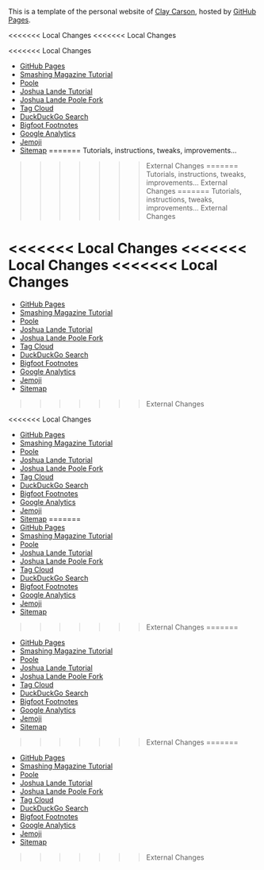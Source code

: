 This is a template of the personal website of [Clay Carson](http://claycarson.net), hosted by [GitHub Pages](http://pages.github.com).

<<<<<<< Local Changes
<<<<<<< Local Changes

<<<<<<< Local Changes
- [GitHub Pages](https://pages.github.com)
- [Smashing Magazine Tutorial](http://www.smashingmagazine.com/2014/08/01/build-blog-jekyll-github-pages/)
- [Poole](https://github.com/poole/poole)
- [Joshua Lande Tutorial](http://joshualande.com/jekyll-github-pages-poole/)
- [Joshua Lande Poole Fork](https://github.com/joshualande/joshualande.github.io)
- [Tag Cloud](https://github.com/enrmarc/jekyll-tagcloud/blob/master/tags.html)
- [DuckDuckGo Search](http://hardik.org/2013/06/01/stylising-duckduckgo-site-search/)
- [Bigfoot Footnotes](http://www.bigfootjs.com/)
- [Google Analytics](http://www.google.com/analytics/)
- [Jemoji](https://github.com/jekyll/jemoji)
- [Sitemap](https://github.com/jekyll/jekyll-sitemap)
=======
Tutorials, instructions, tweaks, improvements...
>>>>>>> External Changes
=======
Tutorials, instructions, tweaks, improvements...
>>>>>>> External Changes
=======
Tutorials, instructions, tweaks, improvements...
>>>>>>> External Changes

<<<<<<< Local Changes
<<<<<<< Local Changes
<<<<<<< Local Changes
=======
- [GitHub Pages](https://pages.github.com)
- [Smashing Magazine Tutorial](http://www.smashingmagazine.com/2014/08/01/build-blog-jekyll-github-pages/)
- [Poole](https://github.com/poole/poole)
- [Joshua Lande Tutorial](http://joshualande.com/jekyll-github-pages-poole/)
- [Joshua Lande Poole Fork](https://github.com/joshualande/joshualande.github.io)
- [Tag Cloud](https://github.com/enrmarc/jekyll-tagcloud/blob/master/tags.html)
- [DuckDuckGo Search](http://hardik.org/2013/06/01/stylising-duckduckgo-site-search/)
- [Bigfoot Footnotes](http://www.bigfootjs.com/)
- [Google Analytics](http://www.google.com/analytics/)
- [Jemoji](https://github.com/jekyll/jemoji)
- [Sitemap](https://github.com/jekyll/jekyll-sitemap)
>>>>>>> External Changes

<<<<<<< Local Changes

- [GitHub Pages](https://pages.github.com)
- [Smashing Magazine Tutorial](http://www.smashingmagazine.com/2014/08/01/build-blog-jekyll-github-pages/)
- [Poole](https://github.com/poole/poole)
- [Joshua Lande Tutorial](http://joshualande.com/jekyll-github-pages-poole/)
- [Joshua Lande Poole Fork](https://github.com/joshualande/joshualande.github.io)
- [Tag Cloud](https://github.com/enrmarc/jekyll-tagcloud/blob/master/tags.html)
- [DuckDuckGo Search](http://hardik.org/2013/06/01/stylising-duckduckgo-site-search/)
- [Bigfoot Footnotes](http://www.bigfootjs.com/)
- [Google Analytics](http://www.google.com/analytics/)
- [Jemoji](https://github.com/jekyll/jemoji)
- [Sitemap](https://github.com/jekyll/jekyll-sitemap)
=======
- [GitHub Pages](https://pages.github.com)
- [Smashing Magazine Tutorial](http://www.smashingmagazine.com/2014/08/01/build-blog-jekyll-github-pages/)
- [Poole](https://github.com/poole/poole)
- [Joshua Lande Tutorial](http://joshualande.com/jekyll-github-pages-poole/)
- [Joshua Lande Poole Fork](https://github.com/joshualande/joshualande.github.io)
- [Tag Cloud](https://github.com/enrmarc/jekyll-tagcloud/blob/master/tags.html)
- [DuckDuckGo Search](http://hardik.org/2013/06/01/stylising-duckduckgo-site-search/)
- [Bigfoot Footnotes](http://www.bigfootjs.com/)
- [Google Analytics](http://www.google.com/analytics/)
- [Jemoji](https://github.com/jekyll/jemoji)
- [Sitemap](https://github.com/jekyll/jekyll-sitemap)
>>>>>>> External Changes
=======
- [GitHub Pages](https://pages.github.com)
- [Smashing Magazine Tutorial](http://www.smashingmagazine.com/2014/08/01/build-blog-jekyll-github-pages/)
- [Poole](https://github.com/poole/poole)
- [Joshua Lande Tutorial](http://joshualande.com/jekyll-github-pages-poole/)
- [Joshua Lande Poole Fork](https://github.com/joshualande/joshualande.github.io)
- [Tag Cloud](https://github.com/enrmarc/jekyll-tagcloud/blob/master/tags.html)
- [DuckDuckGo Search](http://hardik.org/2013/06/01/stylising-duckduckgo-site-search/)
- [Bigfoot Footnotes](http://www.bigfootjs.com/)
- [Google Analytics](http://www.google.com/analytics/)
- [Jemoji](https://github.com/jekyll/jemoji)
- [Sitemap](https://github.com/jekyll/jekyll-sitemap)
>>>>>>> External Changes
=======
- [GitHub Pages](https://pages.github.com)
- [Smashing Magazine Tutorial](http://www.smashingmagazine.com/2014/08/01/build-blog-jekyll-github-pages/)
- [Poole](https://github.com/poole/poole)
- [Joshua Lande Tutorial](http://joshualande.com/jekyll-github-pages-poole/)
- [Joshua Lande Poole Fork](https://github.com/joshualande/joshualande.github.io)
- [Tag Cloud](https://github.com/enrmarc/jekyll-tagcloud/blob/master/tags.html)
- [DuckDuckGo Search](http://hardik.org/2013/06/01/stylising-duckduckgo-site-search/)
- [Bigfoot Footnotes](http://www.bigfootjs.com/)
- [Google Analytics](http://www.google.com/analytics/)
- [Jemoji](https://github.com/jekyll/jemoji)
- [Sitemap](https://github.com/jekyll/jekyll-sitemap)
>>>>>>> External Changes
